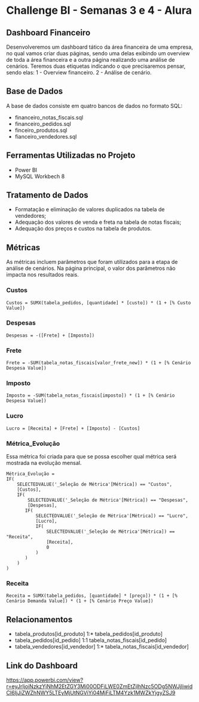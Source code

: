# Challenge BI - Semanas 3 e 4 - Alura

## Dashboard Financeiro
Desenvolveremos um dashboard tático da área financeira de uma empresa, no qual vamos criar duas páginas, sendo uma delas exibindo um overview de toda a área financeira e a outra página realizando uma análise de cenários.
Teremos duas etiquetas indicando o que precisaremos pensar, sendo elas:
1 - Overview financeiro.
2 - Análise de cenário.

## Base de Dados

A base de dados consiste em quatro bancos de dados no formato SQL:
* financeiro_notas_fiscais.sql
* financeiro_pedidos.sql
* finceiro_produtos.sql
* fianceiro_vendedores.sql

## Ferramentas Utilizadas no Projeto

* Power BI
* MySQL Workbech 8

## Tratamento de Dados

* Formatação e eliminação de valores duplicados na tabela de vendedores;
* Adequação dos valores de venda e freta na tabela de notas fiscais;
* Adequação dos preços e custos na tabela de produtos.

## Métricas

As métricas incluem parâmetros que foram utilizados para a etapa de análise de cenários. Na página principal, o valor dos parâmetros não impacta nos resultados reais.

### Custos
```
Custos = SUMX(tabela_pedidos, [quantidade] * [custo]) * (1 + [% Custo Value])
```

### Despesas
```
Despesas = -([Frete] + [Imposto])
```

### Frete
```
Frete = -SUM(tabela_notas_fiscais[valor_frete_new]) * (1 + [% Cenário Despesa Value])
```

### Imposto
```
Imposto = -SUM(tabela_notas_fiscais[imposto]) * (1 + [% Cenário Despesa Value])
```

### Lucro
```
Lucro = [Receita] + [Frete] + [Imposto] - [Custos]
```

### Métrica_Evolução
Essa métrica foi criada para que se possa escolher qual métrica será mostrada na evolução mensal.
```
Métrica_Evolução = 
IF(
    SELECTEDVALUE('_Seleção de Métrica'[Métrica]) == "Custos",
    [Custos],
    IF(
        SELECTEDVALUE('_Seleção de Métrica'[Métrica]) == "Despesas",
        [Despesas],
       IF(
           SELECTEDVALUE('_Seleção de Métrica'[Métrica]) == "Lucro",
           [Lucro],
           IF(
               SELECTEDVALUE('_Seleção de Métrica'[Métrica]) == "Receita",
               [Receita],
               0
           )
       )
    )
)
```

### Receita
```
Receita = SUMX(tabela_pedidos, [quantidade] * [preço]) * (1 + [% Cenário Demanda Value]) * (1 + [% Cenário Preço Value])
```

## Relacionamentos
* tabela_produtos[id_produto] 1:* tabela_pedidos[id_produto]
* tabela_pedidos[id_pedido] 1:1 tabela_notas_fiscais[id_pedido]
* tabela_vendedores[id_vendedor] 1:* tabela_notas_fiscais[id_vendedor]

## Link do Dashboard
https://app.powerbi.com/view?r=eyJrIjoiNzkzYjNhM2EtZGY3Mi00ODFiLWE0ZmEtZjlhNzc5ODg5NWJjIiwidCI6IjJiZWZhNWY5LTEyMjUtNGViYi04MjFiLTM4Yzk1MWZkYjgyZSJ9

